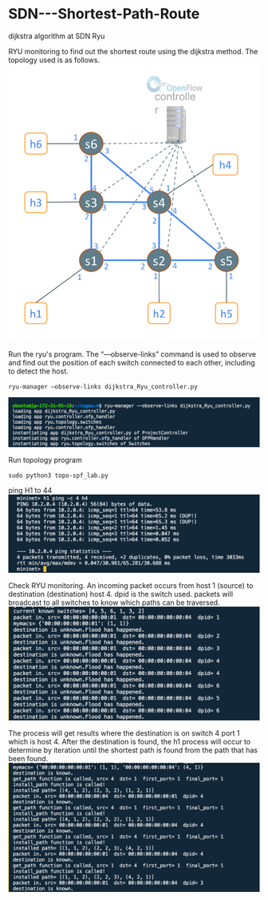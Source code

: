 # SDN---Shortest-Path-Route
dijkstra algorithm at SDN Ryu

RYU monitoring to find out the shortest route using the dijkstra method. The topology used is as follows.
![ss topo](./images/topo.png)

Run the ryu's program. The “—observe-links” command is used to observe and find out the position of each switch connected to each other, including to detect the host.
```
ryu-manager —observe-links dijkstra_Ryu_controller.py
```
![ss ryu](./images/ryu.png)

Run topology program
```
sudo python3 topo-spf_lab.py
```
ping H1 to 44
![ss ping](./images/ping.png)

Check RYU monitoring. An incoming packet occurs from host 1 (source) to destination (destination) host 4. dpid is the switch used. packets will broadcast to all switches to know which paths can be traversed.
![ss detection1](./images/detection1.png)

The process will get results where the destination is on switch 4 port 1 which is host 4. After the destination is found, the h1 process will occur to determine by iteration until the shortest path is found from the path that has been found.
![ss detection2](./images/detection2.png)

